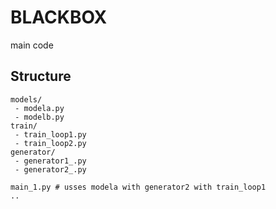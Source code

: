 # BLACKBOX
main code
## Structure

```
models/
 - modela.py
 - modelb.py
train/
 - train_loop1.py
 - train_loop2.py
generator/
 - generator1_.py
 - generator2_.py
 
main_1.py # usses modela with generator2 with train_loop1
..
```
